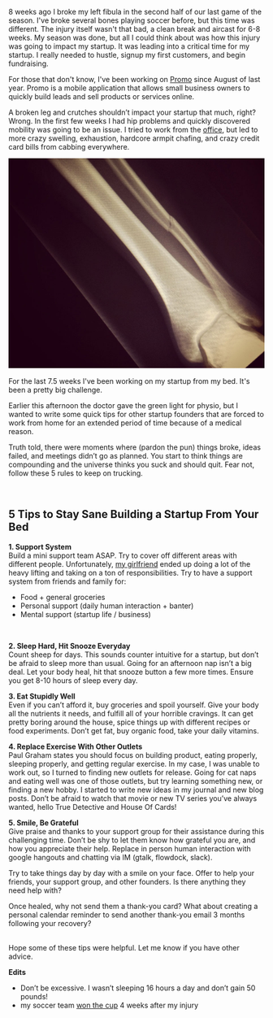 8 weeks ago I broke my left fibula in the second half of our last game of the season. I've broke several bones playing soccer before, but this time was different. The injury itself wasn't that bad, a clean break and aircast for 6-8 weeks. My season was done, but all I could think about was how this injury was going to impact my startup. It was leading into a critical time for my startup. I really needed to hustle, signup my first customers, and begin fundraising.

<!-- more -->

For those that don't know, I've been working on <a href="http://promo.co">Promo</a> 
since August of last year. Promo is a mobile application that allows small business owners to quickly build leads and sell products or services online. 

A broken leg and crutches shouldn’t impact your startup that much, right? Wrong. In the first few weeks I had hip problems and quickly discovered mobility was going to be an issue. I tried to work from the <a href="http://fullstack.ca/stackhaus/">office</a>, but led to more crazy swelling, exhaustion, hardcore armpit chafing, and crazy credit card bills from cabbing everywhere.  

<img src="assets/img/broke-leg-kennyg.jpg">

For the last 7.5 weeks I've been working on my startup from my bed. It's been a pretty big challenge. 

Earlier this afternoon the doctor gave the green light for physio, but I wanted to write some quick tips for other startup founders that are forced to work from home for an extended period of time because of a medical reason.

Truth told, there were moments where (pardon the pun) things broke, ideas failed, and meetings didn’t go as planned. You start to think things are compounding and the universe thinks you suck and should quit. Fear not, follow these 5 rules to keep on trucking. 

<br>
<h2>5 Tips to Stay Sane Building a Startup From Your Bed
</h2>


<b>1. Support System</b><br>
Build a mini support team ASAP. Try to cover off different areas with different people. Unfortunately, <a href="http://twitter.com/tawnyfontana">my girlfriend</a> ended up doing a lot of the heavy lifting and taking on a ton of responsibilities.  Try to have a support system from friends and family for: 

- Food + general groceries
- Personal support (daily human interaction + banter)
- Mental support (startup life / business)

<br>

<b>2. Sleep Hard, Hit Snooze Everyday</b><br>
Count sheep for days. This sounds counter intuitive for a startup, but don’t be afraid to sleep more than usual. Going for an afternoon nap isn’t a big deal. Let your body heal, hit that snooze button a few more times. Ensure you get 8-10 hours of sleep every day.
<br>

<b>3. Eat Stupidly Well</b><br>
Even if you can’t afford it, buy groceries and spoil yourself. Give your body all the nutrients it needs, and fulfill all of your horrible cravings. It can get pretty boring around the house, spice things up with different recipes or food experiments. Don’t get fat, buy organic food, take your daily vitamins.
<br>

<b>4. Replace Exercise With Other Outlets</b><br>
Paul Graham states you should focus on building product, eating properly, sleeping properly, and getting regular exercise. In my case, I was unable to work out, so I turned to finding new outlets for release. Going for cat naps and eating well was one of those outlets, but try learning something new, or finding a new hobby. I started to write new ideas in my journal and new blog posts. Don’t be afraid to watch that movie or new TV series you’ve always wanted, hello True Detective and House Of Cards!
<br>

<b>5. Smile, Be Grateful</b><br>
Give praise and thanks to your support group for their assistance during this challenging time. Don’t be shy to let them know how grateful you are, and how you appreciate their help. Replace in person human interaction with google hangouts and chatting via IM (gtalk, flowdock, slack).
<br>

Try to take things day by day with a smile on your face. Offer to help your friends, your support group, and other founders. Is there anything they need help with? 

Once healed, why not send them a thank-you card? What about creating a personal calendar reminder to send another thank-you email 3 months following your recovery?
<br>
<br>

Hope some of these tips were helpful. Let me know if you have other advice. 


<b>Edits</b> <br>
- Don’t be excessive. I wasn’t sleeping 16 hours a day and don’t gain 50 pounds!<br>
- my soccer team <a href="assets/img/roosters-win-cup.jpg">won the cup</a> 4 weeks after my injury
<br>
